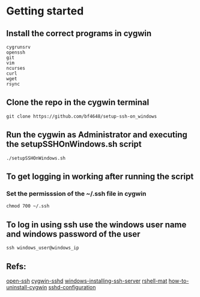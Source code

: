 # Getting started

## Install the correct programs in cygwin

```
cygrunsrv 
openssh
git
vim
ncurses
curl
wget
rsync
```

## Clone the repo in the cygwin terminal

```
git clone https://github.com/bf4648/setup-ssh-on_windows
```

## Run the cygwin as Administrator and executing the setupSSHOnWindows.sh script

```
./setupSSHOnWindows.sh
```

## To get logging in working after running the script
### Set the permisssion of the ~/.ssh file in cygwin

```
chmod 700 ~/.ssh
```

## To log in using ssh use the windows user name and windows password of the user

```
ssh windows_user@windows_ip 
```

## Refs:  

[open-ssh](http://www.security-plus.co/OpenSSH.txt)
[cygwin-sshd](http://www.noah.org/ssh/cygwin-sshd.html)
[windows-installing-ssh-server](https://bscb.cornell.edu/about/resources/windows-installing-ssh-server)
[rshell-mat](https://github.com/vicrucann/rshell-mat)
[how-to-uninstall-cygwin](http://superuser.com/questions/110726/how-to-uninstall-reinstall-cygwin-to-use-sshd)
[sshd-configuration](techtorials.me/cygwin/sshd-configuration/)
